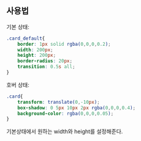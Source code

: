 ## 사용법
기본 상태:
```css
.card_default{  
    border: 1px solid rgba(0,0,0,0.2);  
    width: 200px;  
    height: 200px;  
    border-radius: 20px;  
    transition: 0.5s all;  
}  
```
호버 상태:
```css
.card{  
    transform: translate(0,-10px);  
    box-shadow: 0 5px 10px 2px rgba(0,0,0,0.4);  
    background-color: rgba(0,0,0,0.05);  
}
```

기본상태에서 원하는 width와 height를 설정해준다.
